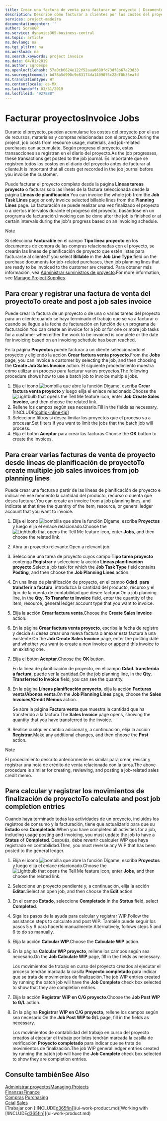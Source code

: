 ```yaml
---
title: Crear una factura de venta para facturar un proyecto | Documentos de Microsoft
description: Describe cómo facturar a clientes por los costes del proyecto a medida que progresa un proyecto.
services: project-madeira
documentationcenter: ''
author: SorenGP
ms.service: dynamics365-business-central
ms.topic: article
ms.devlang: na
ms.tgt_pltfrm: na
ms.workload: na
ms.search.keywords: project invoice
ms.date: 04/01/2019
ms.author: sgroespe
ms.openlocfilehash: 57a0cb6624e122f52aaa0680fd73df8b67a23d30
ms.sourcegitcommit: bd78a5d990c9e83174da1409076c22df8b35eafd
ms.translationtype: HT
ms.contentlocale: es-MX
ms.lasthandoff: 03/31/2019
ms.locfileid: "927888"
---
```

# <a name="invoice-jobs"></a><span data-ttu-id="46351-103">Facturar proyectos</span><span class="sxs-lookup"><span data-stu-id="46351-103">Invoice Jobs</span></span>
<span data-ttu-id="46351-104">Durante el proyecto, pueden acumularse los costes del proyecto por el uso de recursos, materiales y compras relacionadas con el proyecto.</span><span class="sxs-lookup"><span data-stu-id="46351-104">During the project, job costs from resource usage, materials, and job-related purchases can accumulate.</span></span> <span data-ttu-id="46351-105">Según progresa el proyecto, estas transacciones se registran en el diario del proyecto.</span><span class="sxs-lookup"><span data-stu-id="46351-105">As the job progresses, these transactions get posted to the job journal.</span></span> <span data-ttu-id="46351-106">Es importante que se registren todos los costos en el diario del proyecto antes de facturar al cliente.</span><span class="sxs-lookup"><span data-stu-id="46351-106">It is important that all costs get recorded in the job journal before you invoice the customer.</span></span>

<span data-ttu-id="46351-107">Puede facturar el proyecto completo desde la página **Líneas tareas proyecto** o facturar solo las líneas de la factura seleccionada desde la página **Líneas de planificación**.</span><span class="sxs-lookup"><span data-stu-id="46351-107">You can invoice the whole job from the **Job Task Lines** page or only invoice selected billable lines from the **Planning Lines** page.</span></span> <span data-ttu-id="46351-108">La facturación se puede realizar una vez finalizado el proyecto o a ciertos intervalos durante el progreso del proyecto, basándose en un programa de facturación.</span><span class="sxs-lookup"><span data-stu-id="46351-108">Invoicing can be done after the job is finished or at certain intervals during the job's progress based on an invoicing schedule.</span></span>

> [!NOTE]  
>   <span data-ttu-id="46351-109">Si selecciona **Facturable** en el campo **Tipo línea proyecto** en los documentos de compra de las compras relacionadas con el proyecto, se crearán las líneas de planificación de proyecto que estén listas para facturarse al cliente.</span><span class="sxs-lookup"><span data-stu-id="46351-109">If you select **Billable** in the **Job Line Type** field on the purchase documents for job-related purchases, then job planning lines that are ready to be invoiced to the customer are created.</span></span> <span data-ttu-id="46351-110">Para obtener más información, vea [Administrar suministros de proyecto](projects-how-manage-project-supplies.md).</span><span class="sxs-lookup"><span data-stu-id="46351-110">For more information, see [Manage Project Supplies](projects-how-manage-project-supplies.md).</span></span>

## <a name="to-create-and-post-a-job-sales-invoice"></a><span data-ttu-id="46351-111">Para crear y registrar una factura de venta del proyecto</span><span class="sxs-lookup"><span data-stu-id="46351-111">To create and post a job sales invoice</span></span>
<span data-ttu-id="46351-112">Puede crear la factura de un proyecto o de una o varias tareas del proyecto para un cliente cuando se haya terminado el trabajo que se va a facturar o cuando se llegue a la fecha de facturación en función de un programa de facturación.</span><span class="sxs-lookup"><span data-stu-id="46351-112">You can create an invoice for a job or for one or more job tasks for a customer when either the work to be invoiced is complete or the date for invoicing based on an invoicing schedule has been reached.</span></span>

<span data-ttu-id="46351-113">En la página **Proyectos** puede facturar a un cliente seleccionando el proyecto y eligiendo la acción **Crear factura venta proyecto**.</span><span class="sxs-lookup"><span data-stu-id="46351-113">From the **Jobs** page, you can invoice a customer by selecting the job, and then choosing the **Create Job Sales Invoice** action.</span></span> <span data-ttu-id="46351-114">El siguiente procedimiento muestra cómo utilizar un proceso para facturar varios proyectos.</span><span class="sxs-lookup"><span data-stu-id="46351-114">The following procedure shows how to use a batch job to invoice multiple jobs.</span></span>  

1. <span data-ttu-id="46351-115">Elija el icono ![bombilla que abre la función Dígame](media/ui-search/search_small.png "Dígame que desea hacer"), escriba **Crear factura venta proyecto** y luego elija el enlace relacionado.</span><span class="sxs-lookup"><span data-stu-id="46351-115">Choose the ![Lightbulb that opens the Tell Me feature](media/ui-search/search_small.png "Tell me what you want to do") icon, enter **Job Create Sales Invoice**, and then choose the related link.</span></span>  
2. <span data-ttu-id="46351-116">Rellene los campos según sea necesario.</span><span class="sxs-lookup"><span data-stu-id="46351-116">Fill in the fields as necessary.</span></span> [!INCLUDE[tooltip-inline-tip](includes/tooltip-inline-tip_md.md)]
3. <span data-ttu-id="46351-117">Seleccione filtros si desea limitar los proyectos que el proceso va a procesar.</span><span class="sxs-lookup"><span data-stu-id="46351-117">Set filters if you want to limit the jobs that the batch job will process.</span></span>
4. <span data-ttu-id="46351-118">Elija el botón **Aceptar** para crear las facturas.</span><span class="sxs-lookup"><span data-stu-id="46351-118">Choose the **OK** button to create the invoices.</span></span>  

## <a name="to-create-multiple-job-sales-invoices-from-job-planning-lines"></a><span data-ttu-id="46351-119">Para crear varias facturas de venta de proyecto desde líneas de planificación de proyecto</span><span class="sxs-lookup"><span data-stu-id="46351-119">To create multiple job sales invoices from job planning lines</span></span>
<span data-ttu-id="46351-120">Puede crear una factura a partir de las líneas de planificación de proyecto e indicar en ese momento la cantidad del producto, recurso o cuenta que desea facturar.</span><span class="sxs-lookup"><span data-stu-id="46351-120">You can create an invoice from a job planning lines, and indicate at that time the quantity of the item, resource, or general ledger account that you want to invoice.</span></span>

1. <span data-ttu-id="46351-121">Elija el icono ![bombilla que abre la función Dígame](media/ui-search/search_small.png "Dígame que desea hacer"), escriba **Proyectos** y luego elija el enlace relacionado.</span><span class="sxs-lookup"><span data-stu-id="46351-121">Choose the ![Lightbulb that opens the Tell Me feature](media/ui-search/search_small.png "Tell me what you want to do") icon, enter **Jobs**, and then choose the related link.</span></span>
2. <span data-ttu-id="46351-122">Abra un proyecto relevante.</span><span class="sxs-lookup"><span data-stu-id="46351-122">Open a relevant job.</span></span>
3. <span data-ttu-id="46351-123">Seleccione una tarea de proyecto cuyos campo **Tipo tarea proyecto** contenga **Registrar** y seleccione la acción **Líneas planificación proyecto**.</span><span class="sxs-lookup"><span data-stu-id="46351-123">Select a job task for which the **Job Task Type** field contains **Posting**, and then choose the **Job Planning Lines** action.</span></span>  
4. <span data-ttu-id="46351-124">En una línea de planificación de proyecto, en el campo **Cdad. para transferir a factura**, introduzca la cantidad del producto, recurso y el tipo de la cuenta de contabilidad que desee facturar.</span><span class="sxs-lookup"><span data-stu-id="46351-124">On a job planning line, in the **Qty. To Transfer to Invoice** field, enter the quantity of the item, resource, general ledger account type that you want to invoice.</span></span>  
5. <span data-ttu-id="46351-125">Elija la acción **Crear factura venta**.</span><span class="sxs-lookup"><span data-stu-id="46351-125">Choose the **Create Sales Invoice** action.</span></span>
6. <span data-ttu-id="46351-126">En la página **Crear factura venta proyecto**, escriba la fecha de registro y decida si desea crear una nueva factura o anexar esta factura a una existente.</span><span class="sxs-lookup"><span data-stu-id="46351-126">On the **Job Create Sales Invoice** page, enter the posting date and whether you want to create a new invoice or append this invoice to an existing one.</span></span>
7. <span data-ttu-id="46351-127">Elija el botón **Aceptar**.</span><span class="sxs-lookup"><span data-stu-id="46351-127">Choose the **OK** button.</span></span>  

    <span data-ttu-id="46351-128">En la línea de planificación de proyecto, en el campo **Cdad. transferida a factura**, puede ver la cantidad.</span><span class="sxs-lookup"><span data-stu-id="46351-128">On the job planning line, in the **Qty. Transferred to Invoice** field, you can see the quantity.</span></span>
8. <span data-ttu-id="46351-129">En la página **Líneas planificación proyecto**, elija la acción **Facturas venta/Abonos venta**.</span><span class="sxs-lookup"><span data-stu-id="46351-129">On the **Job Planning Lines** page, choose the **Sales Invoices/Credit Memos** action.</span></span>

    <span data-ttu-id="46351-130">Se abre la página **Factura venta** que muestra la cantidad que ha transferido a la factura.</span><span class="sxs-lookup"><span data-stu-id="46351-130">The **Sales Invoice** page opens, showing the quantity that you have transferred to the invoice.</span></span>  
9. <span data-ttu-id="46351-131">Realice cualquier cambio adicional y, a continuación, elija la acción **Registrar**.</span><span class="sxs-lookup"><span data-stu-id="46351-131">Make any additional changes, and then choose the **Post** action.</span></span>

> [!NOTE]  
>   <span data-ttu-id="46351-132">El procedimiento descrito anteriormente es similar para crear, revisar y registrar una nota de crédito de venta relacionada con la tarea.</span><span class="sxs-lookup"><span data-stu-id="46351-132">The above procedure is similar for creating, reviewing, and posting a job-related sales credit memo.</span></span>

## <a name="to-calculate-and-post-job-completion-entries"></a><span data-ttu-id="46351-133">Para calcular y registrar los movimientos de finalización de proyecto</span><span class="sxs-lookup"><span data-stu-id="46351-133">To calculate and post job completion entries</span></span>
<span data-ttu-id="46351-134">Cuando haya terminado todas las actividades de un proyecto, incluidos los registros de consumo y la facturación, tiene que actualizarlo para que su **Estado** sea **Completado**.</span><span class="sxs-lookup"><span data-stu-id="46351-134">When you have completed all activities for a job, including usage posting and invoicing, you must update the job to have a **Status** of **Completed**.</span></span> <span data-ttu-id="46351-135">Después, debe revertir cualquier WIP que haya registrado en contabilidad.</span><span class="sxs-lookup"><span data-stu-id="46351-135">Then, you must reverse any WIP that has been posted to the general ledger.</span></span>

1. <span data-ttu-id="46351-136">Elija el icono ![bombilla que abre la función Dígame](media/ui-search/search_small.png "Dígame que desea hacer"), escriba **Proyectos** y luego elija el enlace relacionado.</span><span class="sxs-lookup"><span data-stu-id="46351-136">Choose the ![Lightbulb that opens the Tell Me feature](media/ui-search/search_small.png "Tell me what you want to do") icon, enter **Jobs**, and then choose the related link.</span></span>  
2. <span data-ttu-id="46351-137">Seleccione un proyecto pendiente y, a continuación, elija la acción **Editar**.</span><span class="sxs-lookup"><span data-stu-id="46351-137">Select an open job, and then choose the **Edit** action.</span></span>
3. <span data-ttu-id="46351-138">En el campo **Estado**, seleccione **Completado**.</span><span class="sxs-lookup"><span data-stu-id="46351-138">In the **Status** field, select **Completed**.</span></span>
4. <span data-ttu-id="46351-139">Siga los pasos de la ayuda para calcular y registrar WIP.</span><span class="sxs-lookup"><span data-stu-id="46351-139">Follow the assistance steps to calculate and post WIP.</span></span> <span data-ttu-id="46351-140">También puede seguir los pasos 5 y 6 para hacerlo manualmente.</span><span class="sxs-lookup"><span data-stu-id="46351-140">Alternatively, follows steps 5 and 6 to do so manually.</span></span>  
5. <span data-ttu-id="46351-141">Elija la acción **Calcular WIP**.</span><span class="sxs-lookup"><span data-stu-id="46351-141">Choose the **Calculate WIP** action.</span></span>
6. <span data-ttu-id="46351-142">En la página **Calcular WIP proyecto**, rellene los campos según sea necesario.</span><span class="sxs-lookup"><span data-stu-id="46351-142">On the **Job Calculate WIP** page, fill in the fields as necessary.</span></span>  

     <span data-ttu-id="46351-143">Los movimientos de trabajo en curso del proyecto creados al ejecutar el proceso tendrán marcada la casilla **Proyecto completado** para indicar que se trata de movimientos de finalización.</span><span class="sxs-lookup"><span data-stu-id="46351-143">The job WIP entries created by running the batch job will have the **Job Complete** check box selected to show that they are completion entries.</span></span>  
7. <span data-ttu-id="46351-144">Elija la acción **Registrar WIP en C/G proyecto**.</span><span class="sxs-lookup"><span data-stu-id="46351-144">Choose the **Job Post WIP to G/L** action.</span></span>
8. <span data-ttu-id="46351-145">En la página **Registrar WIP en C/G proyecto**, rellene los campos según sea necesario.</span><span class="sxs-lookup"><span data-stu-id="46351-145">On the **Job Post WIP to G/L** page, fill in the fields as necessary.</span></span>  

     <span data-ttu-id="46351-146">Los movimientos de contabilidad del trabajo en curso del proyecto creados al ejecutar el trabajo por lotes tendrán marcada la casilla de verificación **Proyecto completado** para indicar que se trata de movimientos de finalización.</span><span class="sxs-lookup"><span data-stu-id="46351-146">The job WIP general ledger entries created by running the batch job will have the **Job Complete** check box selected to show they are completion entries.</span></span>

## <a name="see-also"></a><span data-ttu-id="46351-147">Consulte también</span><span class="sxs-lookup"><span data-stu-id="46351-147">See Also</span></span>
[<span data-ttu-id="46351-148">Administrar proyectos</span><span class="sxs-lookup"><span data-stu-id="46351-148">Managing Projects</span></span>](projects-manage-projects.md)  
[<span data-ttu-id="46351-149">Finanzas</span><span class="sxs-lookup"><span data-stu-id="46351-149">Finance</span></span>](finance.md)  
<span data-ttu-id="46351-150">[Compras](purchasing-manage-purchasing.md)       </span><span class="sxs-lookup"><span data-stu-id="46351-150">[Purchasing](purchasing-manage-purchasing.md)       </span></span>  
<span data-ttu-id="46351-151">[Ccial](sales-manage-sales.md)    </span><span class="sxs-lookup"><span data-stu-id="46351-151">[Sales](sales-manage-sales.md)    </span></span>  
<span data-ttu-id="46351-152">[Trabajar con [!INCLUDE[d365fin](includes/d365fin_md.md)]](ui-work-product.md)</span><span class="sxs-lookup"><span data-stu-id="46351-152">[Working with [!INCLUDE[d365fin](includes/d365fin_md.md)]](ui-work-product.md)</span></span>  
